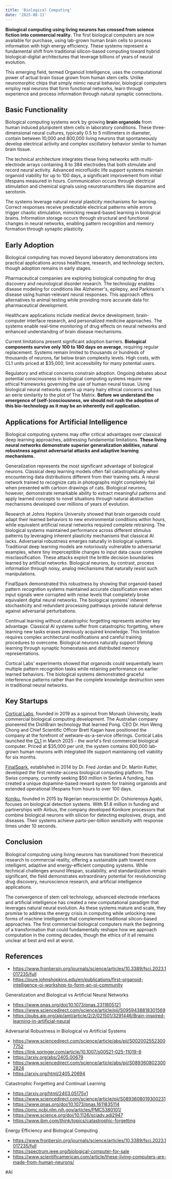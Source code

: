 ```yaml
---
title: 'Biological Computing'
date: '2025-08-11'
---
```

**Biological computing using living neurons has crossed from science fiction into commercial reality.** The first biological computers are now available for purchase, using lab-grown human brain cells to process information with high energy efficiency. These systems represent a fundamental shift from traditional silicon-based computing toward hybrid biological-digital architectures that leverage billions of years of neural evolution.

This emerging field, termed Organoid Intelligence, uses the computational power of actual brain tissue grown from human stem cells. Unlike neuromorphic chips that simply mimic neural behavior, biological computers employ real neurons that form functional networks, learn through experience and process information through natural synaptic connections.

## Basic Functionality

Biological computing systems work by growing **brain organoids** from human induced pluripotent stem cells in laboratory conditions. These three-dimensional neural cultures, typically 0.5 to 5 millimeters in diameter, contain between 10,000 and 800,000 living neurons that spontaneously develop electrical activity and complex oscillatory behavior similar to human brain tissue.

The technical architecture integrates these living networks with multi-electrode arrays containing 8 to 384 electrodes that both stimulate and record neural activity. Advanced microfluidic life support systems maintain organoid viability for up to 100 days, a significant improvement from initial lifespans measured in hours. Communication occurs through electrical stimulation and chemical signals using neurotransmitters like dopamine and serotonin.

The systems leverage natural neural plasticity mechanisms for learning. Correct responses receive predictable electrical patterns while errors trigger chaotic stimulation, mimicking reward-based learning in biological brains. Information storage occurs through structural and functional changes in neural networks, enabling pattern recognition and memory formation through synaptic plasticity.

## Early Adoption

Biological computing has moved beyond laboratory demonstrations into practical applications across healthcare, research, and technology sectors, though adoption remains in early stages.

Pharmaceutical companies are exploring biological computing for drug discovery and neurological disorder research. The technology enables disease modeling for conditions like Alzheimer's, epilepsy, and Parkinson's disease using human-relevant neural responses. This approach offers alternatives to animal testing while providing more accurate data for pharmaceutical development.

Healthcare applications include medical device development, brain-computer interface research, and personalized medicine approaches. The systems enable real-time monitoring of drug effects on neural networks and enhanced understanding of brain disease mechanisms.

Current limitations present significant adoption barriers. **Biological components survive only 100 to 180 days on average**, requiring regular replacement. Systems remain limited to thousands or hundreds of thousands of neurons, far below brain complexity levels. High costs, with CL1 units priced at $35,000, limit accessibility for many potential users.

Regulatory and ethical concerns constrain adoption. Ongoing debates about potential consciousness in biological computing systems require new ethical frameworks governing the use of human neural tissue. Using biological neural networks opens up many hairy ethical concerns and has an eerie similarity to the plot of The Matrix. **Before we understand the emergence of (self-)cosciousness, we should not rush the adoption of this bio-technology as it may be an inherently evil application.**

## Applications for Artificial Intelligence

Biological computing systems may offer critical advantages over classical deep learning approaches, addressing fundamental limitations. **These living neural networks demonstrate superior generalization abilities, natural robustness against adversarial attacks and adaptive learning mechanisms.**

Generalization represents the most significant advantage of biological neurons. Classical deep learning models often fail catastrophically when encountering data distributions different from their training sets. A neural network trained to recognize cats in photographs might completely fail when presented with cartoon drawings of cats. Biological neurons, however, demonstrate remarkable ability to extract meaningful patterns and apply learned concepts to novel situations through natural abstraction mechanisms developed over millions of years of evolution.

Research at Johns Hopkins University showed that brain organoids could adapt their learned behaviors to new environmental conditions within hours, while equivalent artificial neural networks required complete retraining. The biological systems maintained performance across different stimulus patterns by leveraging inherent plasticity mechanisms that classical AI lacks.
Adversarial robustness emerges naturally in biological systems. Traditional deep learning models are notoriously vulnerable to adversarial examples, where tiny imperceptible changes to input data cause complete misclassification. These attacks exploit the brittle decision boundaries learned by artificial networks. Biological neurons, by contrast, process information through noisy, analog mechanisms that naturally resist such manipulations.

FinalSpark demonstrated this robustness by showing that organoid-based pattern recognition systems maintained accurate classification even when input signals were corrupted with noise levels that completely broke equivalent digital neural networks. The biological systems' inherent stochasticity and redundant processing pathways provide natural defense against adversarial perturbations.

Continual learning without catastrophic forgetting represents another key advantage. Classical AI systems suffer from catastrophic forgetting, where learning new tasks erases previously acquired knowledge. This limitation requires complex architectural modifications and careful training procedures to overcome. Biological neurons naturally support lifelong learning through synaptic homeostasis and distributed memory representations.

Cortical Labs' experiments showed that organoids could sequentially learn multiple pattern recognition tasks while retaining performance on earlier learned behaviors. The biological systems demonstrated graceful interference patterns rather than the complete knowledge destruction seen in traditional neural networks.

## Key Startups

[Cortical Labs](https://corticallabs.com/), founded in 2019 as a spinout from Monash University, leads commercial biological computing development. The Australian company pioneered the DishBrain technology that learned Pong. CEO Dr. Hon Weng Chong and Chief Scientific Officer Brett Kagan have positioned the company at the forefront of wetware-as-a-service offerings. Cortical Labs launched the [CL1](https://corticallabs.com/cl1.html) in March 2025 - the world's first commercial biological computer. Priced at $35,000 per unit, the system contains 800,000 lab-grown human neurons with integrated life support maintaining cell viability for six months.

[FinalSpark](https://finalspark.com/), established in 2014 by Dr. Fred Jordan and Dr. Martin Kutter, developed the first remote-access biological computing platform. The Swiss company, currently seeking $50 million in Series A funding, has created a unique dopamine-based reward system for training organoids and extended operational lifespans from hours to over 100 days.

[Koniku](https://koniku.com/), founded in 2015 by Nigerian neuroscientist Dr. Oshiorenoya Agabi, focuses on biological detection systems. With $1.8 million in funding and partnerships with Airbus, the company developed Konikore processors that combine biological neurons with silicon for detecting explosives, drugs, and diseases. Their systems achieve parts-per-billion sensitivity with response times under 10 seconds.

## Conclusion

Biological computing using living neurons has transitioned from theoretical research to commercial reality, offering a sustainable path toward more intelligent, adaptive and energy-efficient computing systems. While technical challenges around lifespan, scalability, and standardization remain significant, the field demonstrates extraordinary potential for revolutionizing drug discovery, neuroscience research, and artificial intelligence applications.

The convergence of stem cell technology, advanced electrode interfaces and artificial intelligence has created a new computational paradigm that leverages natural neural evolution. As these systems mature and scale, they promise to address the energy crisis in computing while unlocking new forms of machine intelligence that complement traditional silicon-based approaches. The first commercial biological computers mark the beginning of a transformation that could fundamentally reshape how we approach computation in the coming decades, though the ethics of it all remains unclear at best and evil at worst.

## References

- <https://www.frontiersin.org/journals/science/articles/10.3389/fsci.2023.1017235/full>
- <https://pure.johnshopkins.edu/en/publications/first-organoid-intelligence-oi-workshop-to-form-an-oi-community>

Generalization and Biological vs Artificial Neural Networks
- <https://www.pnas.org/doi/10.1073/pnas.2311805121>
- <https://www.sciencedirect.com/science/article/pii/S0959438818301569>
- <https://pubs.aip.org/aip/aml/article/2/2/021501/3291446/Brain-inspired-learning-in-artificial-neural>

Adversarial Robustness in Biological vs Artificial Systems
- <https://www.sciencedirect.com/science/article/abs/pii/S0020025523007752>
- <https://link.springer.com/article/10.1007/s00521-025-11019-6>
- <https://arxiv.org/abs/2405.00679>
- <https://www.sciencedirect.com/science/article/abs/pii/S0893608023002824>
- <https://arxiv.org/html/2405.20694>

Catastrophic Forgetting and Continual Learning
- <https://arxiv.org/html/2403.05175v1>
- <https://www.sciencedirect.com/science/article/pii/S0893608019300231>
- <https://www.pnas.org/doi/10.1073/pnas.1611835114>
- <https://pmc.ncbi.nlm.nih.gov/articles/PMC5380101/>
- <https://www.science.org/doi/10.1126/sciadv.adi2947>
- <https://www.ibm.com/think/topics/catastrophic-forgetting>

Energy Efficiency and Biological Computing
- <https://www.frontiersin.org/journals/science/articles/10.3389/fsci.2023.1017235/full>
- <https://spectrum.ieee.org/biological-computer-for-sale>
- <https://www.scientificamerican.com/article/these-living-computers-are-made-from-human-neurons/>

#AI
